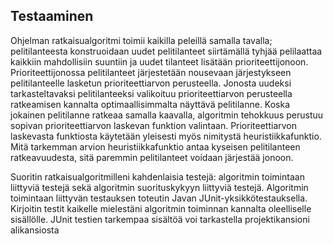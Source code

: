 Testaaminen
-------

Ohjelman ratkaisualgoritmi toimii kaikilla peleillä samalla tavalla; pelitilanteesta konstruoidaan uudet pelitilanteet siirtämällä tyhjää pelilaattaa kaikkiin mahdollisiin suuntiin ja uudet tilanteet lisätään prioriteettijonoon. Prioriteettijonossa pelitilanteet järjestetään nousevaan järjestykseen pelitilanteelle lasketun prioriteettiarvon perusteella. Jonosta uudeksi tarkasteltavaksi pelitilanteeksi valikoituu prioriteettiarvon perusteella ratkeamisen kannalta optimaallisimmalta näyttävä pelitilanne. Koska jokainen pelitilanne ratkeaa samalla kaavalla, algoritmin tehokkuus perustuu sopivan prioriteettiarvon laskevan funktion valintaan. Prioriteettiarvon laskevasta funktiosta käytetään yleisesti myös nimitystä heuristiikkafunktio. Mitä tarkemman arvion heuristiikkafunktio antaa kyseisen pelitilanteen ratkeavuudesta, sitä paremmin pelitilanteet voidaan järjestää jonoon. 

Suoritin ratkaisualgoritmilleni kahdenlaisia testejä: algoritmin toimintaan liittyviä testejä sekä algoritmin suorituskykyyn liittyviä testejä. Algoritmin toimintaan liittyvän testauksen toteutin Javan JUnit-yksikkötestauksella. Kirjoitin testit kaikelle mielestäni algoritmin toiminnan kannalta oleelliselle sisällölle. JUnit testien tarkempaa sisältöä voi tarkastella projektikansioni alikansiosta 

